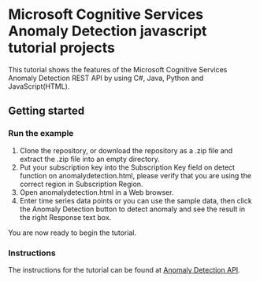 # Microsoft Cognitive Services Anomaly Detection javascript tutorial projects
This tutorial shows the features of the Microsoft Cognitive Services Anomaly Detection REST API by using C#, Java, Python and JavaScript(HTML).
## Getting started
### Run the example
1. Clone the repository, or download the repository as a .zip file and extract the .zip file into an empty directory.
2. Put your subscription key into the Subscription Key field on detect function on anomalydetection.html, please verify that you are using the correct region in Subscription Region.
3. Open anomalydetection.html in a Web browser.
4. Enter time series data points or you can use the sample data, then click the Anomaly Detection button to detect anomaly and see the result in the right Response text box.

You are now ready to begin the tutorial. 
### Instructions
The instructions for the tutorial can be found at [Anomaly Detection API](https://docs.microsoft.com/en-us/azure/cognitive-services/anomaly-detection/tutorials).
